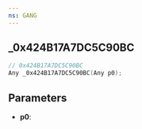 ```yaml
---
ns: GANG
---
```

## _0x424B17A7DC5C90BC

```c
// 0x424B17A7DC5C90BC
Any _0x424B17A7DC5C90BC(Any p0);
```

## Parameters
* **p0**:
